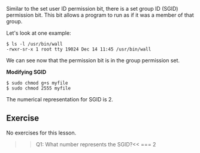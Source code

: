Similar to the set user ID permission bit, there is a set group ID (SGID) permission bit. This bit allows a program to run as if it was a member of that group. 

Let's look at one example: 

```
$ ls -l /usr/bin/wall
-rwxr-sr-x 1 root tty 19024 Dec 14 11:45 /usr/bin/wall
```

We can see now that the permission bit is in the group permission set. 

**Modifying SGID**

```
$ sudo chmod g+s myfile
$ sudo chmod 2555 myfile
```

The numerical representation for SGID is 2.

## Exercise

No exercises for this lesson.

>>Q1: What number represents the SGID?<<
=== 2
